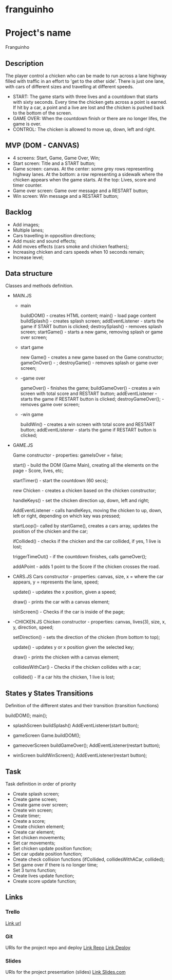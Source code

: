 # franguinho

# Project's name
Franguinho


## Description
The player control a chicken who can be made to run across a lane highway filled with traffic in an effort to 'get to the other side'. 
There is just one lane, with cars of different sizes and travelling at different speeds.
- START: 
The game starts with three lives and a countdown that starts with sixty seconds.
Every time the chicken gets across a point is earned. 
If hit by a car, a point and a live are lost and the chicken is pushed back to the bottom of the screen.
- GAME OVER: 
When the countdown finish or there are no longer lifes, the game is over.
- CONTROL: 
The chicken is allowed to move up, down, left and right. 


## MVP (DOM - CANVAS)
- 4 screens: Start, Game, Game Over, Win;
- Start screen: Title and a START button;
- Game screen: canvas. At the center: some grey rows representing highway lanes. At the bottom: a row representing a sidewalk where the chicken appears when the game starts. At the top: Lives, score and timer counter.
- Game over screen: Game over message and a RESTART button;
- Win screen: Win message and a RESTART button;


## Backlog
- Add images;
- Multiple lanes;
- Cars travelling in opposition directions;
- Add music and sound effects;
- Add moves effects (cars smoke and chicken feathers);
- Increasing chicken and cars speeds when 10 seconds remain;
- Increase level;


## Data structure
Classes and methods definition.

- MAIN.JS

  - main

      buildDOM() - creates HTML content;
      main() - load page content
      buildSplash() - creates splash screen;
      addEventListener - starts the game if START button is clicked;
      destroySplash() - removes splash screen;
      startGame() - starts a new game, removing splash or game over screen;
     
  - start game

      new Game() - creates a new game based on the Game constructor;
      gameOnOver() - ;
      destroyGame() - removes splash or game over screen;  
      

  - -game over

      gameOver() - finishes the game;
      buildGameOver() - creates a win screen with total score and RESTART button;
      addEventListener - starts the game if RESTART button is clicked;
      destroyGameOver(); - removes game over screen;


  - -win game

      buildWin() - creates a win screen with total score and RESTART button;
      addEventListener - starts the game if RESTART button is clicked;

- GAME.JS

    Game constructor - properties: gameIsOver = false;
    
    start() - build the DOM (Game Main), creating all the elements on the page - Score, lives, etc;
    
    startTimer() - start the countdown (60 secs);
    
    new Chicken - creates a chicken based on the chicken constructor;
    
    handleKeys() - set the chicken direction up, down, left and right;
    
    AddEventListener - calls handleKeys, moving the chicken to up, down, left or right, depending on which key was pressed;
    
    startLoop()- called by startGame(), creates a cars array, updates the position of the chicken and the car;
    
    ifCollided() - checks if the chicken and the car collided, if yes, 1 live is lost;
    
    triggerTimeOut() - if the countdown finishes, calls gameOver();
    
    addAPoint - adds 1 point to the Score if the chicken crosses the road.


- CARS.JS
    Cars constructor - properties: canvas, size, x = where the car appears, y = represents the lane, speed;
    
    update() - updates the x position, given a speed;
    
    draw() - prints the car with a canvas element;
    
    isInScreen() - Checks if the car is inside of the page;
  

- -CHICKEN.JS
    Chicken constructor - properties: canvas, lives(3), size, x, y, direction, speed;
    
    setDirection() - sets the direction of the chicken (from bottom to top);
    
    update() - updates y or x position given the selected key;
    
    draw() - prints the chicken with a canvas element;
    
    collidesWithCar() - Checks if the chicken collides with a car;
    
    collided() - If a car hits the chicken, 1 live is lost;
    

## States y States Transitions
Definition of the different states and their transition (transition functions)

  buildDOM();
  main();

- splashScreen
  buildSplash() 
  AddEventListener(start button);

- gameScreen
  Game.buildDOM();

- gameoverScreen
  buildGameOver();
  AddEventListener(restart button);

- winScreen
  buildWinScreen();
  AddEventListener(restart button);


## Task
Task definition in order of priority
- Create splash screen;
- Create game screen;
- Create game over screen;
- Create win screen;
- Create timer;
- Create a score;
- Create chicken element;
- Create car element;
- Set chicken movements;
- Set car movements;
- Set chicken update position function;
- Set car update position function;
- Create check collision functions (ifCollided, collidesWithACar, collided);
- Set game over if there is no longer time;
- Set 3 turns function;
- Create lives update function;
- Create score update function;


## Links


### Trello
[Link url](https://trello.com/b/CzLWHiMJ/franginho)


### Git
URls for the project repo and deploy
[Link Repo](https://github.com/Caroline-GMR/franguinho)
[Link Deploy](http://github.com)


### Slides
URls for the project presentation (slides)
[Link Slides.com](http://slides.com)

